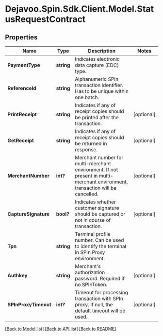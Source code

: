 # Dejavoo.Spin.Sdk.Client.Model.StatusRequestContract
## Properties

Name | Type | Description | Notes
------------ | ------------- | ------------- | -------------
**PaymentType** | **string** | Indicates electronic data capture (EDC) type. | 
**ReferenceId** | **string** | Alphanumeric SPIn transaction identifier. Has to be unique within one batch. | 
**PrintReceipt** | **string** | Indicates if any of receipt copies should be printed after the transaction. | [optional] 
**GetReceipt** | **string** | Indicates if any of receipt copies should be returned in response. | [optional] 
**MerchantNumber** | **int?** | Merchant number for multi-merchant environment.   If not present in multi-merchant environment, transaction will be cancelled. | [optional] 
**CaptureSignature** | **bool?** | Indicates whether customer signature should be captured or not in course of transaction. | [optional] 
**Tpn** | **string** | Terminal profile number.  Can be used to identify the terminal in SPIn Proxy environment. | 
**Authkey** | **string** | Merchant&#x27;s authorization password. Required if no SPInToken. | [optional] 
**SPInProxyTimeout** | **int?** | Timeout for processing transaction with SPIn proxy. If null, the default timeout will be used. | [optional] 

[[Back to Model list]](../README.md#documentation-for-models) [[Back to API list]](../README.md#documentation-for-api-endpoints) [[Back to README]](../README.md)

